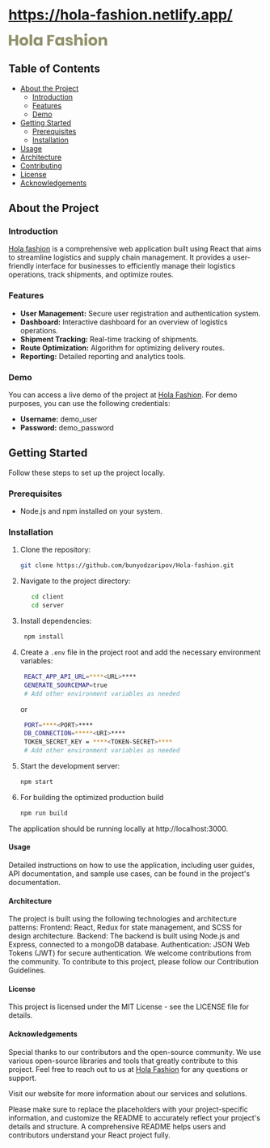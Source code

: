 # https://hola-fashion.netlify.app/



![Project Logo](./assents/images/hola-fashion.png)




## Table of Contents

- [About the Project](#about-the-project)
  - [Introduction](#introduction)
  - [Features](#features)
  - [Demo](#demo)
- [Getting Started](#getting-started)
  - [Prerequisites](#prerequisites)
  - [Installation](#installation)
- [Usage](#usage)
- [Architecture](#architecture)
- [Contributing](#contributing)
- [License](#license)
- [Acknowledgements](#acknowledgements)

## About the Project

### Introduction

[Hola fashion](https://hola-fashion.netlify.app/) is a comprehensive web application built using React that aims to streamline logistics and supply chain management. It provides a user-friendly interface for businesses to efficiently manage their logistics operations, track shipments, and optimize routes.

### Features

- **User Management:** Secure user registration and authentication system.
- **Dashboard:** Interactive dashboard for an overview of logistics operations.
- **Shipment Tracking:** Real-time tracking of shipments.
- **Route Optimization:** Algorithm for optimizing delivery routes.
- **Reporting:** Detailed reporting and analytics tools.

### Demo

You can access a live demo of the project at [Hola Fashion](https://hola-fashion.netlify.app/). For demo purposes, you can use the following credentials:

- **Username:** demo_user
- **Password:** demo_password

## Getting Started

Follow these steps to set up the project locally.

### Prerequisites

- Node.js and npm installed on your system.

### Installation

1. Clone the repository:

   ```bash
   git clone https://github.com/bunyodzaripov/Hola-fashion.git

   ```

2. Navigate to the project directory:

   ```bash
      cd client
      cd server

   ```

3. Install dependencies:

   ```bash
    npm install

   ```

4. Create a `.env` file in the project root and add the necessary environment variables:

   ```bash
    REACT_APP_API_URL=****<URL>****
    GENERATE_SOURCEMAP=true
    # Add other environment variables as needed

   ```
   or
   ```bash
    PORT=****<PORT>****
    DB_CONNECTION=*****<URI>****
    TOKEN_SECRET_KEY = ****<TOKEN-SECRET>****
    # Add other environment variables as needed

   ```

5. Start the development server:

   ```bash
   npm start

   ```

6. For building the optimized production build

   ```bash
   npm run build
   ```

The application should be running locally at http://localhost:3000.

#### Usage
Detailed instructions on how to use the application, including user guides, API documentation, and sample use cases, can be found in the project's documentation.

#### Architecture

The project is built using the following technologies and architecture patterns:
Frontend: React, Redux for state management, and SCSS for design architecture.
Backend: The backend is built using Node.js and Express, connected to a mongoDB database.
Authentication: JSON Web Tokens (JWT) for secure authentication.
We welcome contributions from the community. To contribute to this project, please follow our Contribution Guidelines.

#### License
This project is licensed under the MIT License - see the LICENSE file for details.

#### Acknowledgements
Special thanks to our contributors and the open-source community.
We use various open-source libraries and tools that greatly contribute to this project.
Feel free to reach out to us at [Hola Fashion](https://hola-fashion.netlify.app/) for any questions or support.

Visit our website for more information about our services and solutions.

Please make sure to replace the placeholders with your project-specific information, and customize the README to accurately reflect your project's details and structure. A comprehensive README helps users and contributors understand your React project fully.
